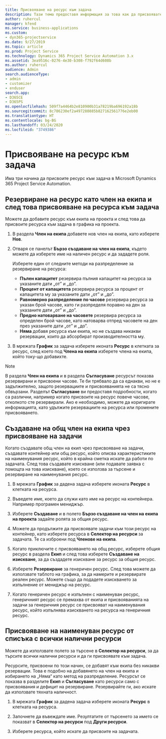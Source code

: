 ```yaml
---
title: Присвояване на ресурс към задача
description: Тази тема предоставя информация за това как да присвоявате ресурси към задачи.
author: ruhercul
manager: kfend
ms.service: business-applications
ms.custom:
- dyn365-projectservice
ms.date: 9/27/2019
ms.topic: article
ms.prod: Project Service
ms.technology: Dynamics 365 Project Service Automation 3.x
ms.assetid: 3ea9516c-0276-4e30-b308-f792f64d608b
ms.author: ruhercul
audience: Admin
search.audienceType:
- admin
- customizer
- enduser
search.app:
- D365CE
- D365PS
ms.openlocfilehash: 509f7a4464b2e810900b31a78219ba696192a18b
ms.sourcegitcommit: 8c786230ef2a497280885b827162561776e2eb00
ms.translationtype: HT
ms.contentlocale: bg-BG
ms.lasthandoff: 03/24/2020
ms.locfileid: "3749386"
---
```

# <a name="assign-a-resource-to-a-task"></a>Присвояване на ресурс към задача

Има три начина да присвоите ресурс към задача в Microsoft Dynamics 365 Project Service Automation.

## <a name="book-a-resource-as-a-team-member-and-then-assign-the-resource-to-a-task"></a>Резервиране на ресурс като член на екипа и след това присвояване на ресурса към задача

Можете да добавите ресурс към екипа на проекта и след това да присвоите ресурса към задача в графика на проекта.

1. В раздела **Член на екипа** добавете нов член на екипа, като изберете **Нов**. 

2. Отваря се панелът **Бързо създаване на член на екипа**, където можете да изберете име на наличен ресурс и да зададете роля. 

    Изберете един от следните методи на разпределение за резервиране на ресурса:

    - **Пълен капацитет** резервира пълния капацитет на ресурса за указаните дати „от” и „до”.
    - **Процент от капацитета** резервира ресурса за процент от капацитета му за указаните дати „от” и „до”.
    - **Равномерно разпределение по часове** резервира ресурса за указан брой часове, като ги разпределя поравно на ден за указаните дати „от” и „до”.
    - **Предно натоварване на часовете** резервира ресурса за определен брой часове, като натоварва отпред часовете на ден през указаните дати „от” и „до”.
    - **Няма** добавя ресурса към екипа, но не създава никакви резервации, които да абсорбират производителността му.

3. В мрежата **График** за задача изберете иконата **Ресурс** в клетката за ресурс, след което под **Члена на екипа** изберете члена на екипа, който току-що добавихте. 

> [!NOTE]
> В раздела **Член на екипа** и в раздела **Съгласуване** ресурсът показва резервирани и присвоени часове. Те би трябвало да са еднакви, но не е задължително, защото резервациите и присвояванията не са тясно обвързани. Разделът **Съгласуване** ви предоставя подробности, когато са различни, например когато присвоите на ресурс повече часове, отколкото сте резервирали. Ако е необходимо, можете да коригирате информацията, като удължите резервациите на ресурса или промените присвояването.

## <a name="create-a-generic-team-member-through-task-assignment"></a>Създаване на общ член на екипа чрез присвояване на задачи

Когато създавате общ член на екип чрез присвояване на задачи, създавате контейнер или общ ресурс, който описва характеристиките на наименувания ресурс, който в крайна сметка искате да работи по задачата. След това създавате изискване (или подавате заявка с помощта на това изискване), което се използва за търсене и резервиране на наименувания ресурс.

1. В мрежата **График** за дадена задача изберете иконата **Ресурс** в клетката на ресурса.

2. Въведете име, което да служи като име на ресурс на контейнера. Например програмен мениджър.

3. Изберете **Създаване** и в полето **Бързо създаване на член на екипа на проекта** задайте ролята за общия ресурс.

4. Можете да продължите да присвоявате задачи към този ресурс на контейнер, като изберете ресурса в **Селектор на ресурси** за задачата. Те са изброени под **Членове на екипа**.

5. Когато приключите с присвояването на общ ресурс, изберете общия ресурс в раздела **Екип** и след това изберете **Създаване на изискване**, за да създадете изискване за ресурс за общия ресурс.

6. Изберете **Резервиране** за генеричен ресурс. След това можете да използвате таблото на графика, за да намерите и резервирате реален ресурс. Можете също да подадете изискването за изпълнение от мениджър на ресурс.

7. Когато генеричен ресурс е изпълнен с наименуван ресурс, генеричният ресурс се премахва от екипа и присвояванията на задачи за генеричния ресурс се присвояват на наименувания ресурс, който изпълнява изискването на ресурса на генеричния ресурс.

## <a name="assign-a-named-resource-from-the-list-of-all-bookable-resources"></a>Присвояване на наименуван ресурс от списъка с всички налични ресурси

Можете да използвате полето за търсене в **Селектор на ресурси**, за да търсите всички налични ресурси и да ги присвоявате към задача.

Ресурсите, присвоени по този начин, се добавят към екипа без никакви резервации. Това е подобно на добавянето на член на екипа и избирането на „Няма“ като метод на разпределение. Ресурсът се показва в разделите **Екип** и **Съгласуване** като ресурси само с присвоявания и дефицит на резервиране. Резервирайте ги, ако искате да използвате тяхната наличност.

1. В мрежата **График** за дадена задача изберете иконата **Ресурс** в клетката на ресурса.

2. Започнете да въвеждате име. Резултатите от търсенето за името се показват в **Селектор на ресурси** под **Други ресурси**.

3. Изберете ресурса, който искате да присвоите на задачата.

